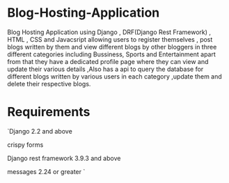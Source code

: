 # Blog-Hosting-Application
Blog Hosting Application using Django , DRF(Django Rest Framework) , HTML , CSS and Javacsript allowing users to register themselves , post blogs written by them and view different blogs by other bloggers in three different categories including Bussiness, Sports and Entertainment apart from that they have a dedicated profile page where they can view and update their various details ,Also has a api to query the database for different blogs written by various users in each category ,update them and delete their respective blogs. 

# Requirements 
`Django 2.2 and above 

crispy forms 

Django rest framework 3.9.3 and above 

messages 2.24 or greater `

